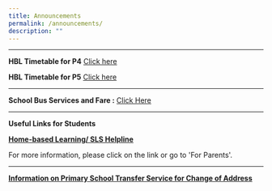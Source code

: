 ```yaml
---
title: Announcements
permalink: /announcements/
description: ""
---
```

<!--### Announcements-->
<!--* * *-->
* * *
**HBL Timetable for P4**  [Click here](/files/p4%20hbl%20timetable.pdf)

**HBL Timetable for P5** [Click here](/files/p5%20hbl%20timetable.pdf)

* * *
**School Bus Services and Fare :** [Click Here](/information/school-bus-service/sbof/)
* * *
**Useful Links for Students**

**[Home-based Learning/ SLS Helpline](https://staging.d3975mj8dcgb9n.amplifyapp.com/for-parents/hbl/)**

For more information, please click on the link or go to 'For Parents'.

* * *
**[Information on Primary School Transfer Service for Change of Address](https://staging.d3975mj8dcgb9n.amplifyapp.com/for-parents/forms/)**